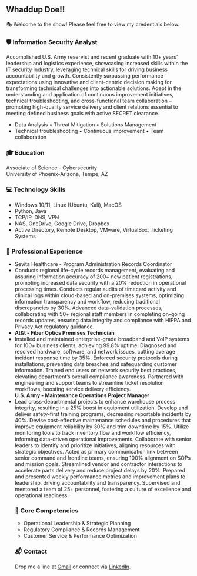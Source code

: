 <!DOCTYPE html>
<html lang="en">
<head>
  <meta charset="UTF-8">
  
</head>
<body>

  <h2>Whaddup Doe!!</h2>

  <section>
    <p>🎭 Welcome to the show! Please feel free to view my credentials below.</p>
  </section>

  <section>
    <h3>🛡️ Information Security Analyst</h3>
    <pl>Accomplished U.S. Army reservist and recent graduate with 10+ years’ leadership and logistics experience, showcasing increased skills within the IT security industry, leveraging technical skills for driving business accountability and growth. Consistently surpassing performance expectations using innovative and client-centric decision making for transforming technical challenges into actionable solutions. Adept in the understanding and application of continuous improvement initiatives, technical troubleshooting, and cross-functional team collaboration – promoting high-quality service delivery and client relations essential to meeting defined business goals with active SECRET clearance.</p>
    <ul>
      <li>Data Analysis • Threat Mitigation • Solutions Management</li>
      <li>Technical troubleshooting • Continuous improvement • Team collaboration</li>
    </ul>
  </section>

  <section>
    <h3>🎓 Education</h3>
    <p>Associate of Science - Cybersecurity<br>University of Phoenix-Arizona, Tempe, AZ</p>
  </section>

  <section>
    <h3>💻 Technology Skills</h3>
    <ul>
      <li>Windows 10/11, Linux (Ubuntu, Kali), MacOS</li>
      <li>Python, Java</li>
      <li>TCP/IP, DNS, VPN</li>
      <li>NAS, OneDrive, Google Drive, Dropbox</li>
      <li>Active Directory, Remote Desktop, VMware, VirtualBox, Ticketing Systems</li>
    </ul>
  </section>

  <section>
    <h3>🏢 Professional Experience</h3>
    <ul>
      <li>Sevita Healthcare - Program Administration Records Coordinator</li>
  <li>Conducts regional life-cycle records management, evaluating and assuring information accuracy of 200+ new patient registrations, promoting increased data security with a 20% reduction in operational processing times.
Conducts regular audits of timecard activity and clinical logs within cloud-based and on-premises systems, optimizing information transparency and workflow, reducing traditional discrepancies by 30%.
Advanced data-validation processes, collaborating with 50+ regional staff members in completing on-going records updates, ensuring data integrity and compliance with HIPPA and Privacy Act regulatory guidance.</li>
    <li>
    <strong>At&t - Fiber Optics Premises Technician</strong>
   <li>Installed and maintained enterprise-grade broadband and VoIP systems for 100+ business clients, achieving 99.8% uptime. 
Diagnosed and resolved hardware, software, and network issues, cutting average incident response time by 35%. 
Enforced security protocols during installations, preventing data breaches and safeguarding customer information.
Trained end users on network security best practices, elevating department’s overall compliance awareness. 
Partnered with engineering and support teams to streamline ticket resolution workflows, boosting service delivery efficiency.</li>
    </li>
    <strong>U.S. Army - Maintenance Operations Project Manager</strong>
  <li>Lead cross-departmental projects to enhance warehouse process integrity, resulting in a 25% boost in equipment utilization. 
Develop and deliver safety-first training programs, decreasing reportable incidents by 40%. 
Devise cost-effective maintenance schedules and procedures that improve equipment reliability by 30% and trim downtime by 15%. 
Utilize monitoring tools to track inventory flow and workflow efficiency, informing data-driven operational improvements. Collaborate with senior leaders to identify and prioritize initiatives, aligning resources with strategic objectives.
Acted as primary communication link between senior command and frontline teams, ensuring 100% alignment on SOPs and mission goals. 
Streamlined vendor and contractor interactions to accelerate parts delivery and reduce project delays by 20%. 
Prepared and presented weekly performance metrics and improvement plans to leadership, driving accountability and transparency. 
Supervised and mentored a team of 25+ personnel, fostering a culture of excellence and operational readiness.</li>
  <section>
    <h3>🔧 Core Competencies</h3>
    <ul>
      <li>Operational Leadership & Strategic Planning</li>
      <li>Regulatory Compliance & Records Management</li>
      <li>Customer Service & Performance Optimization</li>
    </ul>
  </section>

  <section>
    <h3>📬 Contact</h3>
    <p>Drop me a line at <a href="mailto:chris.jyn91@gmail.com">Gmail</a> or connect via <a href="www.linkedin.com/in/christopher-joyner-09a624284">LinkedIn</a>.</p>
  </section>

</body>
</html>
